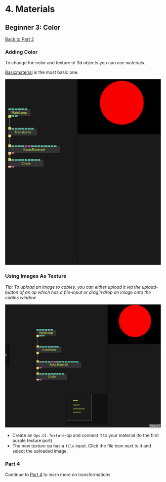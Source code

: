 # 4. Materials

## Beginner 3: Color

[Back to Part 2](../beginner2_transformations/beginner2_transformations)

### Adding Color

To change the color and texture of 3d objects you can use materials.

[Basicmaterial](https://cables.gl/op/Ops.Gl.Shader.BasicMaterial_v3) is the most basic one.

![](../../../.gitbook/assets/image%20%2857%29.png)

### Using Images As Texture

_Tip: To upload an image to cables, you can either upload it via the upload-button of an op which has a file-input or drag’n’drop an image onto the cables window_

![](../../../.gitbook/assets/image%20%2859%29.png)

* Create an `Ops.Gl.Texture`-op and connect it to your material \(to the first purple texture port\)
* The new texture op has a `file` input. Click the file icon next to it and select the uploaded image.

### Part 4

Continue to [Part 4](../beginner4_more_transformations/beginner4_more_transformations) to learn more on transformations

